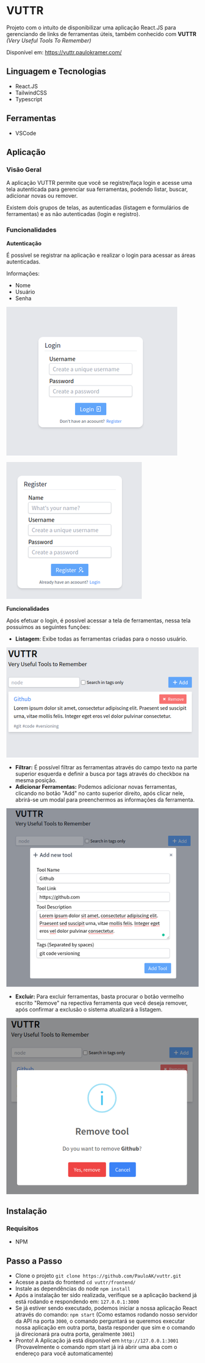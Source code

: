 # VUTTR

Projeto com o intuito de disponibilizar uma aplicação React.JS para gerenciando de links de ferramentas úteis, também conhecido com **VUTTR** *(Very Useful Tools To Remember)*

Disponível em: https://vuttr.paulokramer.com/

## Linguagem e Tecnologias
- React.JS
- TailwindCSS
- Typescript

## Ferramentas
- VSCode

## Aplicação
### Visão Geral
A aplicação VUTTR permite que você se registre/faça login e acesse uma tela autenticada para gerenciar sua ferramentas, podendo listar, buscar, adicionar novas ou remover.

Existem dois grupos de telas, as autenticadas (listagem e formulários de ferramentas) e as não autenticadas (login e registro).

### Funcionalidades

**Autenticação**

É possível se registrar na aplicação e realizar o login para acessar as áreas autenticadas.

Informações:
- Nome
- Usuário
- Senha

![Login](img/login.png)

![Register](img/register.png)


**Funcionalidades**

Após efetuar o login, é possível acessar a tela de ferramentas, nessa tela possuimos as seguintes funções:
- **Listagem**: Exibe todas as ferramentas criadas para o nosso usuário.

![List](img/list.png)

- **Filtrar:** É possível filtrar as ferramentas através do campo texto na parte superior esquerda e definir a busca por tags através do checkbox na mesma posição. 
- **Adicionar Ferramentas:** Podemos adicionar novas ferramentas, clicando no botão "Add" no canto superior direito, após clicar nele, abrirá-se um modal para preenchermos as informações da ferramenta.

![Add](img/add-new.png)

- **Excluir:** Para excluir ferramentas, basta procurar o botão vermelho escrito "Remove" na repectiva ferramenta que vecê deseja remover, após confirmar a exclusão o sistema atualizará a listagem.

![](img/remove.png)

## Instalação

### Requisitos
- NPM

## Passo a Passo
- Clone o projeto `git clone https://github.com/PauloAK/vuttr.git`
- Acesse a pasta do frontend `cd vuttr/frontend/`
- Instale as dependências do node `npm install`
- Após a instalação ter sido realizada, verifique se a aplicação backend já está rodando e respondendo em: `127.0.0.1:3000`
- Se já estiver sendo executado, podemos iniciar a nossa aplicação React através do comando: `npm start` (Como estamos rodando nosso servidor da API na porta `3000`, o comando perguntará se queremos executar nossa aplicação em outra porta, basta responder que sim e o comando já direcionará pra outra porta, geralmente `3001`)
- Pronto! A Aplicação já está disponível em `http://127.0.0.1:3001` (Provavelmente o comando npm start já irá abrir uma aba com o endereço para você automaticamente)

